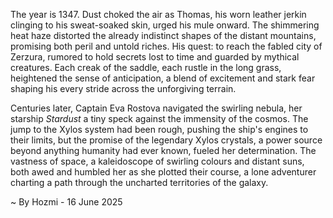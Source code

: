 
The year is 1347.  Dust choked the air as Thomas, his worn leather jerkin clinging to his sweat-soaked skin, urged his mule onward.  The shimmering heat haze distorted the already indistinct shapes of the distant mountains, promising both peril and untold riches.  His quest: to reach the fabled city of Zerzura, rumored to hold secrets lost to time and guarded by mythical creatures.  Each creak of the saddle, each rustle in the long grass, heightened the sense of anticipation, a blend of excitement and stark fear shaping his every stride across the unforgiving terrain.

Centuries later, Captain Eva Rostova navigated the swirling nebula, her starship *Stardust* a tiny speck against the immensity of the cosmos.  The jump to the Xylos system had been rough, pushing the ship's engines to their limits, but the promise of the legendary Xylos crystals, a power source beyond anything humanity had ever known, fueled her determination.  The vastness of space, a kaleidoscope of swirling colours and distant suns, both awed and humbled her as she plotted their course, a lone adventurer charting a path through the uncharted territories of the galaxy.

~ By Hozmi - 16 June 2025

